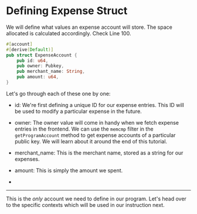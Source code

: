 # Defining Expense Struct

We will define what values an expense account will store. The space allocated is calculated accordingly. Check Line 100.

```rs
#[account]
#[derive(Default)]
pub struct ExpenseAccount {
    pub id: u64,
    pub owner: Pubkey,
    pub merchant_name: String,
    pub amount: u64,
}
```

Let's go through each of these one by one:

- id: We're first defining a unique ID for our expense entries. This ID will be used to modify a particular expense in the future.

- owner: The owner value will come in handy when we fetch expense entries in the frontend. We can use the `memcmp` filter in the `getProgramAccount` method to get expense accounts of a particular public key. We will learn about it around the end of this tutorial.

- merchant_name: This is the merchant name, stored as a string for our expenses.

- amount: This is simply the amount we spent.
-

---

This is the _only_ account we need to define in our program. Let's head over to the specific contexts which will be used in our instruction next.
